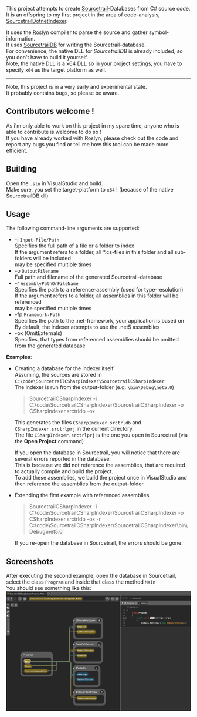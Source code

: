 ﻿This project attempts to create [Sourcetrail](https://www.sourcetrail.com/)-Databases from C# source code.  
It is an offspring to my first project in the area of code-analysis, [SourcetrailDotnetIndexer](https://github.com/packdat/SourcetrailDotnetIndexer).  

It uses the [Roslyn](https://github.com/dotnet/roslyn) compiler to parse the source and gather symbol-information.  
It uses [SourcetrailDB](https://github.com/CoatiSoftware/SourcetrailDB) for writing the Sourcetrail-database.  
For convenience, the native DLL for *SourcetrailDB* is already included, so you don't have to build it yourself.  
Note, the native DLL is a x64 DLL so in your project settings, you have to specify `x64` as the target platform as well.

----

Note, this project is in a very early and experimental state.  
It probably contains bugs, so please be aware.

Contributors welcome !
---
As i'm only able to work on this project in my spare time, anyone who is able to contribute is welcome to do so !  
If you have already worked with Roslyn, please check out the code and report any bugs you find or tell me how this tool can be made more efficient.  

Building
--------
Open the `.sln` in VisualStudio and build.  
Make sure, you set the target-platform to `x64` ! (because of the native SourcetrailDB.dll)

Usage
-----
The following command-line arguments are supported:

* -i `Input-File/Path`  
  Specifies the full path of a file or a folder to index  
  If the argument refers to a folder, all *.cs-files in this folder and all sub-folders will be included  
  may be specified multiple times  
* -o `OutputFilename`  
  Full path and filename of the generated Sourcetrail-database  
* -r `AssemblyPathOrFileName`  
  Specifies the path to a reference-assembly (used for type-resolution)  
  If the argument refers to a folder, all assemblies in this folder will be referenced  
  may be specified multiple times  
* -fp `Framework-Path`  
  Specifies the path to the .net-framework, your application is based on  
  By default, the indexer attempts to use the .net5 assemblies  
* -ox (OmitExternals)  
  Specifies, that types from referenced assemblies should be omitted from the generated database  

**Examples**:  
* Creating a database for the indexer itself  
  Assuming, the sources are stored in `C:\code\SourcetrailCSharpIndexer\SourcetrailCSharpIndexer`  
  The indexer is run from the output-folder (e.g. `\bin\Debug\net5.0`)  
  > SourcetrailCSharpIndexer 
  > -i C:\code\SourcetrailCSharpIndexer\SourcetrailCSharpIndexer 
  > -o CSharpIndexer.srctrldb -ox  
  
  This generates the files `CSharpIndexer.srctrldb` and `CSharpIndexer.srctrlprj` in the current directory.  
  The file `CSharpIndexer.srctrlprj` is the one you open in Sourcetrail (via the **Open Project** command)  
  
  If you open the database in Sourcetrail, you will notice that there are several errors reported in the database.  
  This is because we did not reference the assemblies, that are required to actually compile and build the project.  
  To add these assemblies, we build the project once in VisualStudio and then reference the assemblies from the output-folder.  
* Extending the first example with referenced assemblies  
  > SourcetrailCSharpIndexer 
  > -i C:\code\SourcetrailCSharpIndexer\SourcetrailCSharpIndexer
  > -o CSharpIndexer.srctrldb -ox
  > -r C:\code\SourcetrailCSharpIndexer\SourcetrailCSharpIndexer\bin\Debug\net5.0  
  
  If you re-open the database in Sourcetrail, the errors should be gone.  


Screenshots
---

After executing the second example, open the database in Sourcetrail, select the class `Program` and inside that class the method `Main`  
You should see something like this:  
![Screenshot1](./doc/Indexer_Sourcetrail.png)  
